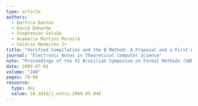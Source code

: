 ```yaml
---
type: article
authors:
  - Bartira Dantas
  - David Déharbe
  - Stephenson Galvão
  - Anamaria Martins Moreira
  - Valério Medeiros Jr
title: "Verified Compilation and the B Method: A Proposal and a First Appraisal"
journal: "Electronic Notes in Theoretical Computer Science"
note: "Proceedings of the XI Brazilian Symposium on Formal Methods (SBMF 2008)"
date: 2009-07-02
volume: "240"
pages: 79-96
resource:
  type: doi
  value: 10.1016/j.entcs.2009.05.046
---
```

